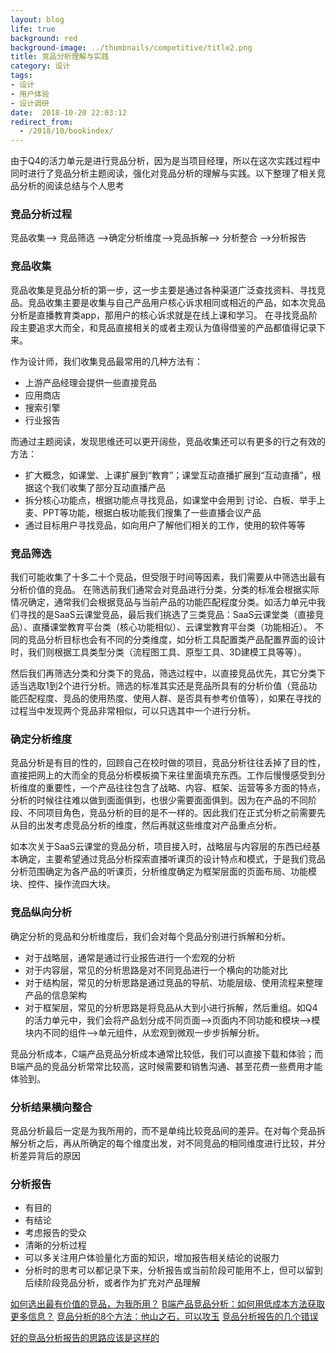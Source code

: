 ```yaml
---
layout: blog
life: true
background: red
background-image: ../thumbnails/competitive/title2.png
title: 竞品分析理解与实践
category: 设计
tags:
- 设计
- 用户体验
- 设计调研
date:  2018-10-20 22:03:12
redirect_from:
  - /2018/10/bookindex/
---
```


由于Q4的活力单元是进行竞品分析，因为是当项目经理，所以在这次实践过程中同时进行了竞品分析主题阅读，强化对竞品分析的理解与实践。以下整理了相关竞品分析的阅读总结与个人思考

### 竞品分析过程

竞品收集--> 竞品筛选 -->确定分析维度-->竞品拆解--> 分析整合 -->分析报告

### 竞品收集

竞品收集是竞品分析的第一步，这一步主要是通过各种渠道广泛查找资料、寻找竞品。竞品收集主要是收集与自己产品用户核心诉求相同或相近的产品，如本次竞品分析是直播教育类app，那用户的核心诉求就是在线上课和学习。 在寻找竞品阶段主要追求大而全，和竞品直接相关的或者主观认为值得借鉴的产品都值得记录下来。

作为设计师，我们收集竞品最常用的几种方法有：

- 上游产品经理会提供一些直接竞品
- 应用商店
- 搜索引擎
- 行业报告


而通过主题阅读，发现思维还可以更开阔些，竞品收集还可以有更多的行之有效的方法：

- 扩大概念，如课堂、上课扩展到“教育”；课堂互动直播扩展到“互动直播”，根据这个我们收集了部分互动直播产品
- 拆分核心功能点，根据功能点寻找竞品，如课堂中会用到 讨论、白板、举手上麦、PPT等功能，根据白板功能我们搜集了一些直播会议产品
- 通过目标用户寻找竞品，如向用户了解他们相关的工作，使用的软件等等

### 竞品筛选

我们可能收集了十多二十个竞品，但受限于时间等因素，我们需要从中筛选出最有分析价值的竞品。
在筛选前我们通常会对竞品进行分类，分类的标准会根据实际情况确定，通常我们会根据竞品与当前产品的功能匹配程度分类。如活力单元中我们寻找的是SaaS云课堂竞品，最后我们挑选了三类竞品：SaaS云课堂类（直接竞品）、直播课堂教育平台类（核心功能相似）、云课堂教育平台类（功能相近）。
不同的竞品分析目标也会有不同的分类维度，如分析工具配置类产品配置界面的设计时，我们则根据工具类型分类（流程图工具、原型工具、3D建模工具等等）。

然后我们再筛选分类和分类下的竞品，筛选过程中，以直接竞品优先，其它分类下适当选取1到2个进行分析。筛选的标准其实还是竞品所具有的分析价值（竞品功能匹配程度、竞品的使用热度、使用人群、是否具有参考价值等），如果在寻找的过程当中发现两个竞品非常相似，可以只选其中一个进行分析。

### 确定分析维度

竞品分析是有目的性的，回顾自己在校时做的项目，竞品分析往往丢掉了目的性，直接把网上的大而全的竞品分析模板摘下来往里面填充东西。工作后慢慢感受到分析维度的重要性，一个产品往往包含了战略、内容、框架、运营等多方面的特点，分析的时候往往难以做到面面俱到，也很少需要面面俱到。因为在产品的不同阶段、不同项目角色，竞品分析的目的是不一样的。因此我们在正式分析之前需要先从目的出发考虑竞品分析的维度，然后再就这些维度对产品重点分析。

如本次关于SaaS云课堂的竞品分析，项目接入时，战略层与内容层的东西已经基本确定，主要希望通过竞品分析探索直播听课页的设计特点和模式，于是我们竞品分析范围确定为各产品的听课页，分析维度确定为框架层面的页面布局、功能模块、控件、操作流四大块。

### 竞品纵向分析


确定分析的竞品和分析维度后，我们会对每个竞品分别进行拆解和分析。

- 对于战略层，通常是通过行业报告进行一个宏观的分析
- 对于内容层，常见的分析思路是对不同竞品进行一个横向的功能对比
- 对于结构层，常见的分析思路是通过竞品的导航、功能层级、使用流程来整理产品的信息架构
- 对于框架层，常见的分析思路是将竞品从大到小进行拆解，然后重组。如Q4的活力单元中，我们会将产品划分成不同页面-->页面内不同功能和模块-->模块内不同的组件-->单元组件，从宏观到微观一步步拆解分析。


竞品分析成本，C端产品竞品分析成本通常比较低，我们可以直接下载和体验；而B端产品的竞品分析常常比较高，这时候需要和销售沟通、甚至花费一些费用才能体验到。

### 分析结果横向整合


竞品分析最后一定是为我所用的，而不是单纯比较竞品间的差异。在对每个竞品拆解分析之后，再从所确定的每个维度出发，对不同竞品的相同维度进行比较，并分析差异背后的原因

### 分析报告

- 有目的
- 有结论
- 考虑报告的受众
- 清晰的分析过程
- 可以多关注用户体验量化方面的知识，增加报告相关结论的说服力
- 分析时的思考可以都记录下来，分析报告或当前阶段可能用不上，但可以留到后续阶段竞品分析，或者作为扩充对产品理解

[如何选出最有价值的竞品，为我所用？](http://www.woshipm.com/pmd/737183.html)
[B端产品竞品分析：如何用低成本方法获取更多信息？](http://www.woshipm.com/pd/895748.html)
[竞品分析的8个方法：他山之石，可以攻玉](http://www.woshipm.com/pmd/733224.html)
[竞品分析报告的几个错误](http://www.woshipm.com/pmd/76876.html)

[好的竞品分析报告的思路应该是这样的](https://www.jianshu.com/p/de69b9ab9d00?utm_campaign=maleskine&utm_content=note&utm_medium=seo_notes&utm_source=recommendation)


  